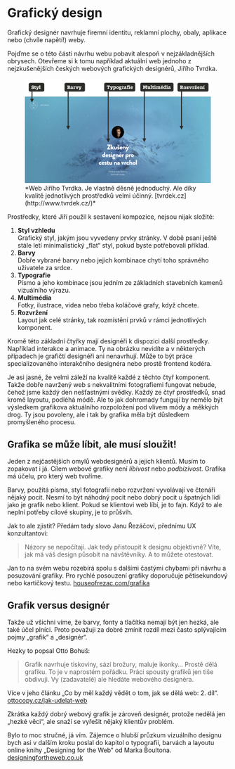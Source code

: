 # Grafický design

Grafický designér navrhuje firemní identitu, reklamní plochy, obaly, aplikace nebo (chvíle napětí!) weby.

Pojďme se o této části návrhu webu pobavit alespoň v nejzákladnějších obrysech. Otevřeme si k tomu například aktuální web jednoho z nejzkušenějších českých webových grafických designérů, Jiřího Tvrdka.

<figure>
<img src="dist/images/original/vdwd/tvrdek-cz.jpg" alt="">
<figcaption markdown="1">    
*Web Jiřího Tvrdka. Je vlastně děsně jednoduchý. Ale díky kvalitě jednotlivých prostředků velmi účinný. [tvrdek.cz](http://www.tvrdek.cz/)*
</figcaption> 
</figure>


Prostředky, které Jiří použil k sestavení kompozice, nejsou nijak složité: 

1. **Styl vzhledu**  
Grafický styl, jakým jsou vyvedeny prvky stránky. V době psaní ještě stále letí minimalistický „flat“ styl, pokud byste potřebovali příklad.
2. **Barvy**  
Dobře vybrané barvy nebo jejich kombinace chytí toho správného uživatele za srdce.  
3. **Typografie**  
Písmo a jeho kombinace jsou jedním ze základních stavebních kamenů vizuálního výrazu.
4. **Multimédia**  
Fotky, ilustrace, videa nebo třeba koláčové grafy, když chcete.
5. **Rozvržení**  
Layout jak celé stránky, tak rozmístění prvků v rámci jednotlivých komponent.

Kromě této základní čtyřky mají designéři k dispozici další prostředky. Například interakce a animace. Ty na obrázku nevidíte a v některých případech je grafičtí designéři ani nenavrhují. Může to být práce specializovaného interakčního designéra nebo prostě frontend kodéra. 

Je asi jasné, že velmi záleží na kvalitě každé z těchto čtyř komponent. Takže dobře navržený web s nekvalitními fotografiemi fungovat nebude, čehož jsme každý den nešťastnými svědky. Každý ze čtyř prostředků, snad kromě layoutu, podléhá módě. Ale to jak dohromady fungují by nemělo být výsledkem grafikova aktuálního rozpoložení pod vlivem módy a měkkých drog. Ty jsou povoleny, ale i tak by grafika měla být důsledkem promyšleného procesu.

## Grafika se může líbit, ale musí sloužit!

Jeden z nejčastějších omylů webdesignérů a jejich klientů. Musím to zopakovat i já. Cílem webové grafiky není *líbivost* nebo *podbízivost*. Grafika má účelu, pro který web tvoříme.

Barvy, použitá písma, styl fotografií nebo rozvržení vyvolávají ve čtenáři nějaký pocit. Nesmí to být náhodný pocit nebo dobrý pocit u špatných lidí jako je grafik nebo klient. Pokud se klientovi web líbí, je to fajn. Když to ale neplní potřeby cílové skupiny, je to průšvih.

Jak to ale zjistit? Předám tady slovo Janu Řezáčovi, přednímu UX konzultantovi:

> Názory se nepočítají. Jak tedy přistoupit k designu objektivně? Víte, jak má váš design působit na návštěvníky. A to můžete otestovat. 

Jan to na svém webu rozebírá spolu s dalšími častými chybami při návrhu a posuzování grafiky. Pro rychlé posouzení grafiky doporučuje pětisekundový nebo kartičkový testu. [houseofrezac.com/grafika](https://www.houseofrezac.com/grafika)

## Grafik versus designér

Takže už všichni víme, že barvy, fonty a tlačítka nemají být jen hezká, ale také účel plníci. Proto považuji za dobré zmínit rozdíl mezi často splývajícím pojmy „grafik“ a „designér“.

Hezky to popsal Otto Bohuš:

> Grafik navrhuje tiskoviny, sází brožury, maluje ikonky… Prostě dělá grafiku. To je v naprostém pořádku. Práci spousty grafiků jen tiše obdivuji. Vy (zadavatelé) ale hledáte webového designéra.

Více v jeho článku „Co by měl každý vědět o tom, jak se dělá web: 2. díl“. [ottocopy.cz/jak-udelat-web](http://ottocopy.cz/jak-udelat-web)

Zkrátka každý dobrý webový grafik je zároveň designér, protože nedělá jen „hezké věci“, ale snaží se vyřešit nějaký klientův problém. 

Bylo to moc stručné, já vím. Zájemce o hlubší průzkum vizuálního designu bych asi v dalším kroku poslal do kapitol o typografii, barvách a layoutu online knihy „Designing for the Web“ od Marka Boultona. [designingfortheweb.co.uk](http://designingfortheweb.co.uk/)
